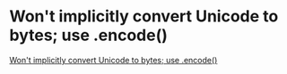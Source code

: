 # Won't implicitly convert Unicode to bytes; use .encode()
[Won't implicitly convert Unicode to bytes; use .encode()](https://aiwithcloud.com/2021/09/13/wont-implicitly-convert-unicode-to-bytes-use-encode/)